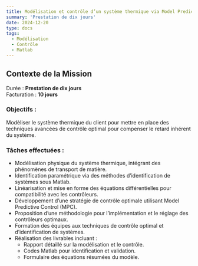 ```yaml
---
title: Modélisation et contrôle d’un système thermique via Model Predictive Control (MPC) 
summary: 'Prestation de dix jours'  
date: 2024-12-20  
type: docs  
tags:  
  - Modélisation  
  - Contrôle  
  - Matlab  
---
```


## Contexte de la Mission  
Durée : **Prestation de dix jours**  
Facturation : **10 jours**


### Objectifs :  

Modèliser le système thermique du client pour mettre en place  des techniques avancées de contrôle optimal pour compenser le retard inhérent du système.

### Tâches effectuées :  

- Modélisation physique du système thermique, intégrant des phénomènes de transport de matière.  
- Identification paramétrique via des méthodes d’identification de systèmes sous Matlab.  
- Linéarisation et mise en forme des équations différentielles pour compatibilité avec les contrôleurs.  
- Développement d’une stratégie de contrôle optimale utilisant Model Predictive Control (MPC).  
- Proposition d’une méthodologie pour l’implémentation et le réglage des contrôleurs optimaux.  
- Formation des équipes aux techniques de contrôle optimal et d’identification de systèmes.  
- Réalisation des livrables incluant :  
  - Rapport détaillé sur la modélisation et le contrôle.  
  - Codes Matlab pour identification et validation.  
  - Formulaire des équations résumées du modèle.  
